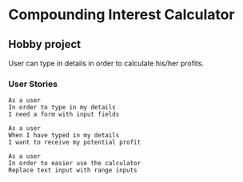 # Compounding Interest Calculator
## Hobby project
User can type in details in order to calculate his/her profits.

### User Stories
```
As a user
In order to type in my details
I need a form with input fields
```
```
As a user
When I have typed in my details
I want to receive my potential profit
```
```
As a user
In order to easier use the calculator
Replace text input with range inputs
```
